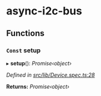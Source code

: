 # async-i2c-bus

## Functions

### `Const` setup

▸ **setup**(): *Promise‹object›*

*Defined in [src/lib/Device.spec.ts:28](https://github.com/AlejandroHerr/async-i2c-bus/blob/a580dec/src/lib/Device.spec.ts#L28)*

**Returns:** *Promise‹object›*
